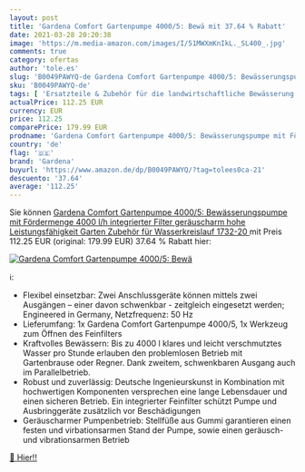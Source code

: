 ```yaml
---
layout: post
title: 'Gardena Comfort Gartenpumpe 4000/5: Bewä mit 37.64 % Rabatt'
date: 2021-03-28 20:20:38
image: 'https://m.media-amazon.com/images/I/51MWXmKnIkL._SL400_.jpg'
comments: true
category: ofertas
author: 'tole.es'
slug: 'B0049PAWYQ-de Gardena Comfort Gartenpumpe 4000/5: Bewässerungspumpe mit...'
sku: 'B0049PAWYQ-de'
tags: [ 'Ersatzteile & Zubehör für die landwirtschaftliche Bewässerung','Garten','Gewerbe, Industrie & Wissenschaft','Landwirtschaftliche Bewässerungspumpen','Landwirtschaftliche Bewässerungssysteme','Landwirtschaftliche Geräte & Zubehör','Regular Stores','Shops','gardena', ]
actualPrice: 112.25 EUR
currency: EUR
price: 112.25
comparePrice: 179.99 EUR
prodname: 'Gardena Comfort Gartenpumpe 4000/5: Bewässerungspumpe mit Fördermenge 4000 l/h  integrierter Filter  geräuscharm  hohe Leistungsfähigkeit  Garten Zubehör für Wasserkreislauf  1732-20 '
country: 'de'
flag: '🇩🇪'
brand: 'Gardena'
buyurl: 'https://www.amazon.de/dp/B0049PAWYQ/?tag=tolees0ca-21'
descuento: '37.64'
average: '112.25'
---
```


Sie können [Gardena Comfort Gartenpumpe 4000/5: Bewässerungspumpe mit Fördermenge 4000 l/h  integrierter Filter  geräuscharm  hohe Leistungsfähigkeit  Garten Zubehör für Wasserkreislauf  1732-20 ](https://www.amazon.de/dp/B0049PAWYQ/?tag=tolees0ca-21) mit Preis 112.25 EUR (original: 179.99 EUR) 37.64 % Rabatt hier:

[![Gardena Comfort Gartenpumpe 4000/5: Bewä](https://m.media-amazon.com/images/I/51MWXmKnIkL._SL400_.jpg)](https://www.amazon.de/dp/B0049PAWYQ/?tag=tolees0ca-21)

ℹ️:

- Flexibel einsetzbar: Zwei Anschlussgeräte können mittels zwei Ausgängen – einer davon schwenkbar - zeitgleich eingesetzt werden; Engineered in Germany, Netzfrequenz: 50 Hz
- Lieferumfang: 1x Gardena Comfort Gartenpumpe 4000/5, 1x Werkzeug zum Öffnen des Feinfilters
- Kraftvolles Bewässern: Bis zu 4000 l klares und leicht verschmutztes Wasser pro Stunde erlauben den problemlosen Betrieb mit Gartenbrause oder Regner. Dank zweitem, schwenkbaren Ausgang auch im Parallelbetrieb.
- Robust und zuverlässig: Deutsche Ingenieurskunst in Kombination mit hochwertigen Komponenten versprechen eine lange Lebensdauer und einen sicheren Betrieb. Ein integrierter Feinfilter schützt Pumpe und Ausbringgeräte zusätzlich vor Beschädigungen
- Geräuscharmer Pumpenbetrieb: Stellfüße aus Gummi garantieren einen festen und virbationsarmen Stand der Pumpe, sowie einen geräusch- und vibrationsarmen Betrieb

[🛒 Hier!!](https://www.amazon.de/dp/B0049PAWYQ/?tag=tolees0ca-21)
